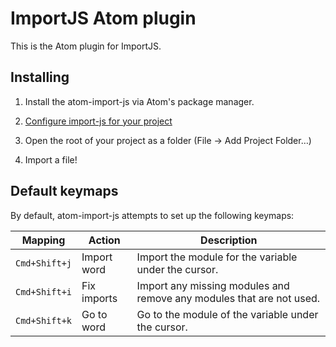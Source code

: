 # ImportJS Atom plugin

This is the Atom plugin for ImportJS.

## Installing

1. Install the atom-import-js via Atom's package manager.

2. [Configure import-js for your
   project](https://github.com/galooshi/import-js#configuration)

3. Open the root of your project as a folder (File -> Add Project Folder…)

4. Import a file!

## Default keymaps

By default, atom-import-js attempts to set up the following keymaps:

Mapping       | Action      | Description
--------------|-------------|---------------------------------------------------------------------
`Cmd+Shift+j` | Import word | Import the module for the variable under the cursor.
`Cmd+Shift+i` | Fix imports | Import any missing modules and remove any modules that are not used.
`Cmd+Shift+k` | Go to word  | Go to the module of the variable under the cursor.
